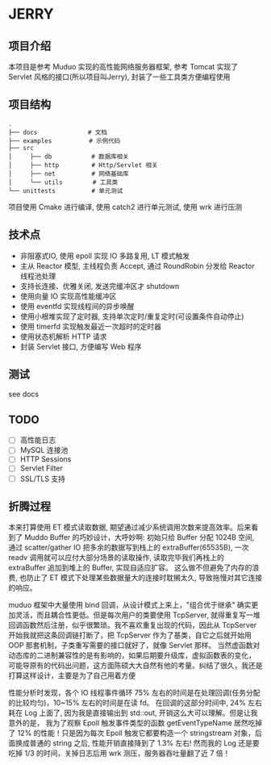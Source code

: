 # JERRY

## 项目介绍

本项目是参考 Muduo 实现的高性能网络服务器框架, 参考 Tomcat 实现了 Servlet 风格的接口(所以项目叫Jerry), 封装了一些工具类方便编程使用

## 项目结构

```
.
├── docs              # 文档
├── examples      　　 # 示例代码
├── src
│     ├── db　   　　   # 数据库相关
│     ├── http         # Http/Servlet 相关
│     ├── net          # 网络基础库
│     └── utils　　     # 工具类
└── unittests          # 单元测试
```

项目使用 Cmake 进行编译, 使用 catch2 进行单元测试, 使用 wrk 进行压测

## 技术点

- 非阻塞式IO, 使用 epoll 实现 IO 多路复用, LT 模式触发
- 主从 Reactor 模型, 主线程负责 Accept, 通过 RoundRobin 分发给 Reactor 线程池处理
- 支持长连接、优雅关闭, 发送完缓冲区才 shutdown
- 使用向量 IO 实现高性能缓冲区
- 使用 eventfd 实现线程间的异步唤醒
- 使用小根堆实现了定时器, 支持单次定时/重复定时(可设置条件自动停止)
- 使用 timerfd 实现触发最近一次超时的定时器
- 使用状态机解析 HTTP 请求
- 封装 Servlet 接口, 方便编写 Web 程序

## 测试

see docs

## TODO

- [ ] 高性能日志
- [ ] MySQL 连接池
- [ ] HTTP Sessions
- [ ] Servlet Filter
- [ ] SSL/TLS 支持

## 折腾过程

本来打算使用 ET 模式读取数据, 期望通过减少系统调用次数来提高效率。后来看到了 Muddo Buffer 的巧妙设计，大呼妙啊:
初始只给 Buffer 分配 1024B 空间, 通过 scatter/gather IO 把多余的数据写到栈上的 extraBuffer(65535B), 一次 readv 调用就可以应付大部分场景的读取操作, 读取完毕我们再栈上的
extraBuffer 追加到堆上的 Buffer, 实现自适应扩容。 这么做不但避免了内存的浪费, 也防止了 ET 模式下处理某些数据量大的连接时耽搁太久, 导致拖慢对其它连接的响应。

muduo 框架中大量使用 bind 回调，从设计模式上来上，"组合优于继承" 确实更加灵活，而且耦合性更低。但是每次用户的类要使用 TcpServer, 就得重复写一堆回调函数然后注册，似乎很繁琐。我不喜欢重复出现的代码，因此从
TcpServer 开始我就把这条回调链打断了，把 TcpServer 作为了基类，自它之后就开始用 OOP 那套机制，子类重写需要的接口就好了，就像 Servlet 那样。
当然虚函数对动态库的二进制兼容性的是有影响的，如果后期要升级库，虚拟函数表的变化， 可能导原有的代码出问题，这方面陈硕大大自然有他的考量。纠结了很久，我还是打算这样设计，主要是为了自己用着方便

性能分析时发现，各个 IO 线程事件循环 75% 左右的时间是在处理回调(任务分配的比较均匀)，10~15% 左右的时间是在读 fd。 在回调的这部分时间中, 24% 左右耗在 Log 上面了, 因为我是直接输出到 std::out,
开销这么大可以理解。但是让我意外的是， 我为了观察 Epoll 触发事件类型的函数 getEventTypeName 居然吃掉了 12% 的性能！只是因为每次 Epoll 触发它都要构造一个 stringstream 对象，后面换成普通的
string 之后, 性能开销直接降到了 1.3% 左右!
然而我的 Log 还是要吃掉 1/3 的时间，关掉日志后用 wrk 测压，服务器吞吐量翻了近 7 倍！

